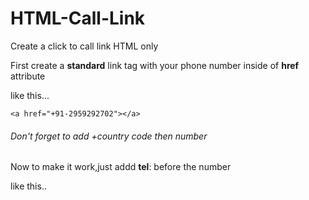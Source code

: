 # HTML-Call-Link
Create a click to call link HTML only

First create a **standard** link tag with your phone number inside of **href** attribute

like this...

```
<a href="+91-2959292702"></a>
```
###### *Don't forget to add +country code then number*


Now to make it work,just addd **tel**: before the number

like this..
